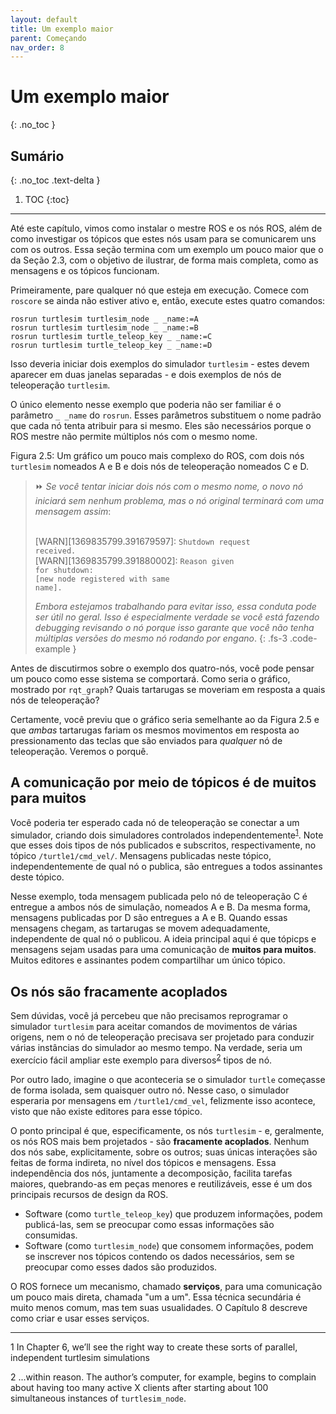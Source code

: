 ```yaml
---
layout: default
title: Um exemplo maior
parent: Começando
nav_order: 8
---
```


# Um exemplo maior
{: .no_toc }


## Sumário
{: .no_toc .text-delta }

1. TOC
{:toc}

---


<p>Até este capítulo, vimos como instalar o mestre ROS e os nós ROS, além de como investigar os tópicos que estes nós usam para se comunicarem uns com os outros. Essa seção termina com um exemplo um pouco maior que o da Seção 2.3, com o objetivo de ilustrar, de forma mais completa, como as mensagens e os tópicos funcionam.</p>
<p>Primeiramente, pare qualquer nó que esteja em execução. Comece com <code>roscore</code> se ainda não estiver ativo e, então, execute estes quatro comandos:</p>

```
rosrun turtlesim turtlesim_node _ _name:=A
rosrun turtlesim turtlesim_node _ _name:=B
rosrun turtlesim turtle_teleop_key _ _name:=C
rosrun turtlesim turtle_teleop_key _ _name:=D
```

<p>Isso deveria iniciar dois exemplos do simulador <code>turtlesim</code> -  estes devem aparecer em duas janelas separadas - e dois exemplos de nós de teleoperação <code>turtlesim</code>.</p>

O único elemento nesse exemplo que poderia não ser familiar é o parâmetro <code>_ _name</code> do <code>rosrun</code>. Esses parâmetros substituem o nome padrão que cada nó tenta atribuir para si mesmo. Eles são necessários porque o ROS mestre não permite múltiplos nós com o mesmo nome.



Figura 2.5: Um gráfico um pouco mais complexo do ROS, com dois nós `turtlesim` nomeados A e B e dois nós de teleoperação nomeados C e D.

> ⏩ *Se você tentar iniciar dois nós com o mesmo nome, o novo nó iniciará sem nenhum problema, mas o nó original terminará com uma mensagem assim*:
>
> <br>[WARN][1369835799.391679597]: <code>Shutdown request received.</code>
> <br>[WARN][1369835799.391880002]: <code>Reason given for shutdown:</code>
> </br><code>[new node registered with same name].</code>
>
> *Embora estejamos trabalhando para evitar isso, essa conduta pode ser útil no geral. Isso é especialmente verdade se você está fazendo debugging revisando o nó porque isso garante que você não tenha múltiplas versões do mesmo nó rodando por engano*.
{: .fs-3 .code-example }

Antes de discutirmos sobre o exemplo dos quatro-nós, você pode pensar um pouco como esse sistema se comportará. Como seria o gráfico, mostrado por <code>rqt_graph</code>? Quais tartarugas se moveriam em resposta a quais nós de teleoperação?

Certamente, você previu que o gráfico seria semelhante ao da Figura 2.5 e que *ambas* tartarugas fariam os mesmos movimentos em resposta ao pressionamento das teclas que são enviados para *qualquer* nó de teleoperação. Veremos o porquê.

## A comunicação por meio de tópicos é de muitos para muitos

Você poderia ter esperado cada nó de teleoperação se conectar a um simulador, criando dois simuladores controlados independentemente<sup>[1](#fn1)</sup>. Note que esses dois tipos de nós publicados e subscritos, respectivamente, no tópico <code>/turtle1/cmd_vel/</code>. Mensagens publicadas neste tópico, independentemente de qual nó o publica, são entregues a todos assinantes deste tópico.

Nesse exemplo, toda mensagem publicada pelo nó de teleoperação C é entregue a ambos nós de simulação, nomeados A e B. Da mesma forma, mensagens publicadas por D são entregues a A e B. Quando essas mensagens chegam, as tartarugas se movem adequadamente, independente de qual nó o publicou. A ideia principal aqui é que tópicps e mensagens sejam usadas para uma comunicação de **muitos para muitos**. Muitos editores e assinantes podem compartilhar um único tópico.

## Os nós são fracamente acoplados
Sem dúvidas, você já percebeu que não precisamos reprogramar o simulador <code>turtlesim</code> para aceitar comandos de movimentos de várias origens, nem o nó de teleoperação precisava ser projetado para conduzir várias instâncias do simulador ao mesmo tempo. Na verdade, seria um exercício fácil ampliar este exemplo para diversos<sup>[2](#fn2)</sup> tipos de nó.

Por outro lado, imagine o que aconteceria se o simulador <code>turtle</code> começasse de forma isolada, sem quaisquer outro nó. Nesse caso, o simulador esperaria por mensagens em <code>/turtle1/cmd_vel</code>, felizmente isso acontece, visto que não existe editores para esse tópico.

O ponto principal é que, especificamente, os nós <code>turtlesim</code> - e, geralmente, os nós ROS mais bem projetados - são **fracamente acoplados**. Nenhum dos nós sabe, explicitamente, sobre os outros; suas únicas interações são feitas de forma indireta, no nível dos tópicos e mensagens. Essa independência dos nós, juntamente a decomposição, facilita tarefas maiores, quebrando-as em peças menores e reutilizáveis, esse é um dos principais recursos de design da ROS.

- Software (como <code>turtle_teleop_key</code>) que produzem informações, podem publicá-las, sem se preocupar como essas informações são consumidas.
- Software (como <code>turtlesim_node</code>) que consomem informações, podem se inscrever nos tópicos contendo os dados necessários, sem se preocupar como esses dados são produzidos.

O ROS fornece um mecanismo, chamado **serviços**, para uma comunicação um pouco mais direta, chamada "um a um". Essa técnica secundária é muito menos comum, mas tem suas usualidades. O Capítulo 8 descreve como criar e usar esses serviços.

____
<a name="fn1">1</a> In Chapter 6, we’ll see the right way to create these sorts of parallel, independent turtlesim simulations

<a name="fn2">2</a> ...within reason. The author’s computer, for example, begins to complain about having too many active X clients after starting about 100 simultaneous instances of <code>turtlesim_node</code>.


